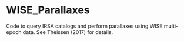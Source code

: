 # WISE_Parallaxes
Code to query IRSA catalogs and perform parallaxes using WISE multi-epoch data. See Theissen (2017) for details.
